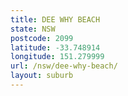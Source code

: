 ```yaml
---
title: DEE WHY BEACH
state: NSW
postcode: 2099
latitude: -33.748914
longitude: 151.279999
url: /nsw/dee-why-beach/
layout: suburb
---
```

